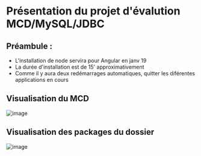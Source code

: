 # Présentation du projet d'évalution MCD/MySQL/JDBC
## Préambule :
* L'installation de node servira pour Angular en janv 19
* La durée d'installation est de 15' approximativement
* Comme il y aura deux redémarrages automatiques, quitter les diférentes applications en cours

## Visualisation du MCD
![image](/JLP-EVAL2/Apprenant/src/ressources/MCD_bd_apprenant.png)

## Visualisation des packages du dossier
![image](/JLP-EVAL2/Apprenant/src/ressources/package_bd_apprenant.PNG)

      
